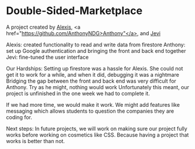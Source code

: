 # Double-Sided-Marketplace

A project created by <a href="https://github.com/AlexisHampton">Alexis</a>, <a href="https://github.com/AnthonyNDG>Anthony"</a>, and <a href="https://github.com/iamX2001">Jevi</a>

Alexis: created functionality to read and write data from firestore
Anthony: set up Google authentication and bringing the front and back end together
Jevi: fine-tuned the user interface

Our Hardships:
Setting up firestore was a hassle for Alexis. She could not get it to work for a while, and when it did, debugging it was a nightmare
Bridging the gap between the front and back end was very difficult for Anthony. Try as he might, nothing would work
Unfortunately this meant, our project is unfinished in the one week we had to complete it. 

If we had more time, we would make it work. We might add features like messaging which allows students to question the companies they are coding for. 

Next steps:
In future projects, we will work on making sure our project fully works before working on cosmetics like CSS. Because having a project that works is better than not. 
